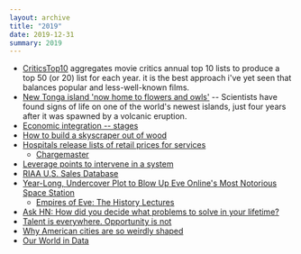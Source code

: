 ```yaml
---
layout: archive
title: "2019"
date: 2019-12-31
summary: 2019
---
```


* [CriticsTop10](https://criticstop10.com) aggregates movie critics annual top 10 lists to produce a top 50 (or 20) list for each year. it is the best approach i've yet seen that balances popular and less-well-known films.
* [New Tonga island 'now home to flowers and owls'](https://www.bbc.com/news/world-asia-47153797) -- Scientists have found signs of life on one of the world's newest islands, just four years after it was spawned by a volcanic eruption.
* [Economic integration -- stages](https://en.wikipedia.org/wiki/Economic_integration#Stages)
* [How to build a skyscraper out of wood](https://theweek.com/articles/816653/how-build-skyscraper-wood)
* [Hospitals release lists of retail prices for services](https://news.ycombinator.com/item?id=18894319)
    * [Chargemaster](https://en.wikipedia.org/wiki/Chargemaster)
* [Leverage points to intervene in a system](https://en.wikipedia.org/wiki/Twelve_leverage_points)
* [RIAA U.S. Sales Database](https://www.riaa.com/u-s-sales-database/)
* [Year-Long, Undercover Plot to Blow Up Eve Online's Most Notorious Space Station](https://news.ycombinator.com/item?id=18882598)
    * [Empires of Eve: The History Lectures](https://soundcloud.com/empiresofeve)
* [Ask HN: How did you decide what problems to solve in your lifetime?](https://news.ycombinator.com/item?id=18837334)
* [Talent is everywhere. Opportunity is not](https://threadreaderapp.com/thread/1081619342377156608.html)
* [Why American cities are so weirdly shaped](https://www.economist.com/united-states/2018/12/22/why-american-cities-are-so-weirdly-shaped)
* [Our World in Data](https://ourworldindata.org)
